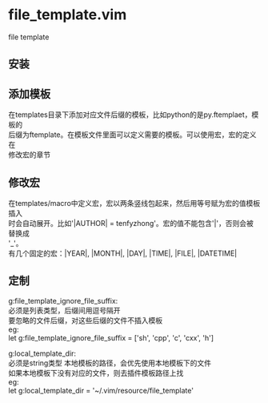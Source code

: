 # file_template.vim
file template

## 安装  


## 添加模板  
在templates目录下添加对应文件后缀的模板，比如python的是py.ftemplaet，模板的  
后缀为ftemplate。在模板文件里面可以定义需要的模板。可以使用宏，宏的定义在  
修改宏的章节  

## 修改宏  
在templates/macro中定义宏，宏以两条竖线包起来，然后用等号赋为宏的值模板插入  
时会自动展开。比如'|AUTHOR| = tenfyzhong'。宏的值不能包含'|'，否则会被替换成  
'\_'。  
有几个固定的宏：|YEAR|, |MONTH|, |DAY|, |TIME|, |FILE|, |DATETIME|  

## 定制
g:file\_template\_ignore\_file\_suffix:   
必须是列表类型，后缀间用逗号隔开  
要忽略的文件后缀，对这些后缀的文件不插入模板  
eg:  
let g:file\_template\_ignore\_file\_suffix = ['sh', 'cpp', 'c', 'cxx', 'h']   
          

g:local\_template\_dir:  
必须是string类型
本地模板的路径，会优先使用本地模板下的文件  
如果本地模板下没有对应的文件，则去插件模板路径上找  
eg:  
let g:local\_template\_dir = '~/.vim/resource/file\_template'  
